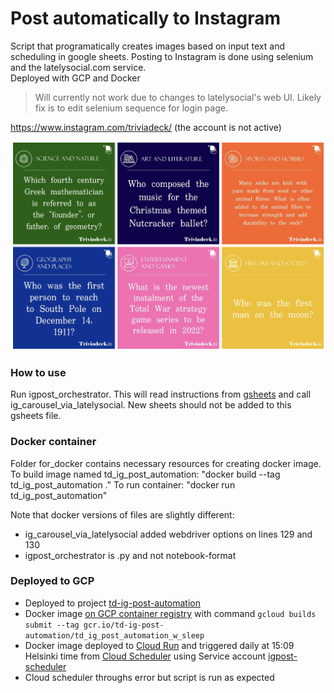 # Post automatically to Instagram
Script that programatically creates images based on input text and scheduling in google sheets. Posting to Instagram is done using selenium and the latelysocial.com service.  
Deployed with GCP and Docker

>Will currently not work due to changes to latelysocial's web UI.
>Likely fix is to edit selenium sequence for login page.

https://www.instagram.com/triviadeck/ (the account is not active)  

![What the posts on instagram look like](/example.png)

### How to use
Run igpost_orchestrator. This will read instructions from [gsheets](https://docs.google.com/spreadsheets/d/1b3KojEnGWyRxAz1lMcPjani2SfGRg3nlkDGPglfPxjI/edit#gid=0) and call ig_carousel_via_latelysocial. New sheets should not be added to this gsheets file.

### Docker container
Folder for_docker contains necessary resources for creating docker image.
To build image named td_ig_post_automation: "docker build --tag td_ig_post_automation ."
To run container: "docker run td_ig_post_automation"

Note that docker versions of files are slightly different:
- ig_carousel_via_latelysocial added webdriver options on lines 129 and 130
- igpost_orchestrator is .py and not notebook-format

### Deployed to GCP
- Deployed to project [td-ig-post-automation](https://console.cloud.google.com/home/dashboard?project=td-ig-post-automation)
- Docker image [on GCP container registry](https://console.cloud.google.com/gcr/images/td-ig-post-automation/GLOBAL?project=td-ig-post-automation) with command  `gcloud builds submit --tag gcr.io/td-ig-post-automation/td_ig_post_automation_w_sleep`
- Docker image deployed to [Cloud Run](https://console.cloud.google.com/run?project=td-ig-post-automation) and triggered daily at 15:09 Helsinki time from [Cloud Scheduler](https://console.cloud.google.com/cloudscheduler?project=td-ig-post-automation) using Service account [igpost-scheduler](https://console.cloud.google.com/iam-admin/serviceaccounts?project=td-ig-post-automation)
- Cloud scheduler throughs error but script is run as expected
